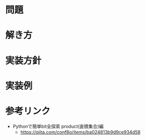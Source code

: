 # 問題

# 解き方

# 実装方針

# 実装例

# 参考リンク
- Pythonで簡単bit全探索 product(直積集合)編
    - https://qiita.com/conf8o/items/ba024813b9d9ce934d58
